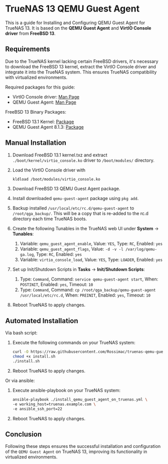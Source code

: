 # TrueNAS 13 QEMU Guest Agent

This is a guide for Installing and Configuring QEMU Guest Agent for TrueNAS 13. It is based on the **QEMU Guest Agent** and **VirtIO Console driver** from **FreeBSD 13**.

## Requirements

Due to the TrueNAS kernel lacking certain FreeBSD drivers, it's necessary to download the FreeBSD 13 kernel, extract the VirtIO Console driver and integrate it into the TrueNAS system. This ensures TrueNAS compatibility with virtualized environments.

Required packages for this guide:
- VirtIO Console driver: [Man Page](https://man.freebsd.org/cgi/man.cgi?query=virtio_console)
- QEMU Guest Agent: [Man Page](https://freebsd.pkgs.org/13/freebsd-amd64/qemu-guest-agent-8.1.3.pkg.html)

FreeBSD 13 Binary Packages:
- FreeBSD 13.1 Kernel: [Package](http://ftp-archive.freebsd.org/pub/FreeBSD-Archive/old-releases/amd64/13.1-RELEASE/kernel.txz)
- QEMU Guest Agent 8.1.3: [Package](https://pkg.freebsd.org/FreeBSD:13:amd64/latest/All/qemu-guest-agent-8.1.3.pkg)

## Manual Installation

1. Download FreeBSD 13.1 kernel.txz and extract `./boot/kernel/virtio_console.ko` driver to `/boot/modules/` directory.

2. Load the VirtIO Console driver with
    ```bash
    kldload /boot/modules/virtio_console.ko
    ```

3. Download FreeBSD 13 QEMU Guest Agent package.

4. Install downloaded `qemu-guest-agent` package using `pkg add`.

5. Backup installed `/usr/local/etc/rc.d/qemu-guest-agent` to `/root/qga_backup/`. This will be a copy that is re-added to the rc.d directory each time TrueNAS boots.

6. Create the following Tunables in the TrueNAS web UI under **System** -> **Tunables**:
    1. Variable: `qemu_guest_agent_enable`, Value: `YES`, Type: `RC`, Enabled: `yes`
    2. Variable: `qemu_guest_agent_flags`, Value: `-d -v -l /var/log/qemu-ga.log`, Type: `RC`, Enabled: `yes`
    3. Variable: `virtio_console_load`, Value: `YES`, Type: `LOADER`, Enabled: `yes`

7. Set up Init/Shutdown Scripts in **Tasks** -> **Init/Shutdown Scripts**:
    1. Type: `Command`, Command: `service qemu-guest-agent start`, When: `POSTINIT`, Enabled: `yes`, Timeout: `10`
    2. Type: `Command`, Command: `cp /root/qga_backup/qemu-guest-agent /usr/local/etc/rc.d`, When: `PREINIT`, Enabled: `yes`, Timeout: `10`

8. Reboot TrueNAS to apply changes.

## Automated Installation

Via bash script:

1. Execute the following commands on your TrueNAS system:
    ```bash
    curl -O https://raw.githubusercontent.com/Rossimac/truenas-qemu-guest-agent/master/install.sh
    chmod +x install.sh
    ./install.sh
    ```

2. Reboot TrueNAS to apply changes.

Or via ansible:

1. Execute ansible-playbook on your TrueNAS system:
    ```bash
    ansible-playbook ./install_qemu_guest_agent_on_truenas.yml \
    -e working_host=truenas.example.com \
    -e ansible_ssh_port=22
    ```

2. Reboot TrueNAS to apply changes.

## Conclusion
Following these steps ensures the successful installation and configuration of the `QEMU Guest Agent` on TrueNAS 13, improving its functionality in virtualized environments.
